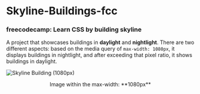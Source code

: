 # Skyline-Buildings-fcc

### freecodecamp: Learn CSS by building skyline

A project that showcases buildings in **daylight** and **nightlight**. There are two different aspects: based on the media query of `max-width: 1080px`, it displays buildings in nightlight, and after exceeding that pixel ratio, it shows buildings in daylight.

![Skyline Building (1080px)](https://github.com/Dhanesha151001/Skyline-Buildings-fcc/assets/103206429/2d221d28-bb2f-480a-9d24-191015c012ca)

<div align="center">Image within the max-width: **1080px** </div>

